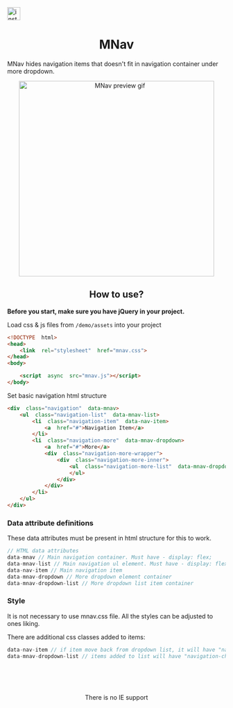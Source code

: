 
<a  href="https://www.instagram.com/mekristaps/"  target="_blank">
<img  src="https://upload.wikimedia.org/wikipedia/commons/thumb/a/a5/Instagram_icon.png/600px-Instagram_icon.png"  width="30"  height="30"  title="my works"  alt="instagram-link"/>
</a>
<h1  align="center">MNav</h1>
<p>MNav hides navigation items that doesn't fit in navigation container under more dropdown.</p>

<p  align="center">
<img  src="https://github.com/MeKristaps/MNav/blob/main/preview.gif?raw=true"  width="450"  title="MNav preview gif">
</p>

<h2  align="center">How to use?</h2>

<b>Before you start, make sure you have jQuery in your project.</b>
<p>Load css & js files from <code>/demo/assets</code> into your project</p>

```html
<!DOCTYPE  html>
<head>
	<link  rel="stylesheet"  href="mnav.css">
</head>
<body>

	<script  async  src="mnav.js"></script>
</body>
```
<p>Set basic navigation html structure</p>

```html
<div  class="navigation"  data-mnav>
	<ul  class="navigation-list"  data-mnav-list>
		<li  class="navigation-item"  data-nav-item>
			<a  href="#">Navigation Item</a>
		</li>
		<li  class="navigation-more"  data-mnav-dropdown>
			<a  href="#">More</a>
			<div  class="navigation-more-wrapper">
				<div  class="navigation-more-inner">
					<ul  class="navigation-more-list"  data-mnav-dropdown-list>
					</ul>
				</div>
			</div>
		</li>
	</ul>
</div>
```
<h3>Data attribute definitions</h3>
<p>These data attributes must be present in html structure for this to work.</p>

```js
// HTML data attributes
data-mnav // Main navigation container. Must have - display: flex;
data-mnav-list // Main navigation ul element. Must have - display: flex; flex: 1  0  auto;
data-nav-item // Main navigation item
data-mnav-dropdown // More dropdown element container
data-mnav-dropdown-list // More dropdown list item container
```
<h3>Style</h3>
<p>It is not necessary to use mnav.css file. All the styles can be adjusted to ones liking.</p>
<p>There are additional css classes added to items:</p>

```js
data-nav-item // if item move back from dropdown list, it will have "navigation-item" class added to them
data-mnav-dropdown-list // items added to list will have "navigation-childrens-item" class added to them.
```
<br />
<br />
<br />
<p align="center">There is no IE support</p>